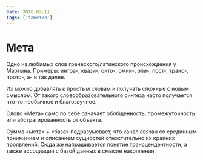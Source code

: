 ```yaml
---
date: 2018-03-11
tags: ['заметка']
---
```


# Мета

Одно из любимых слов греческого/латинского происхождения у Мартына. Примеры: интра-, квази-, онто-, омни-, эпи-, пост-, транс-, прото-, а- и так далее.

Их можно добавлять к простым словам и получать сложные с новым смыслом. От такого словообразовательного синтеза часто получается что-то необычное и благозвучное.

Слово «Мета» само по себе означает обобщенность, промежуточность или абстрагированность от объекта.

Сумма «мета» + «база» подразумевает, что канал связан со срединным пониманием и описанием сущностей отностительно их крайних проявлений. Сюда же напрашивается понятие трансцендентности, а также ассоциация с базой данных в смысле накопления.
